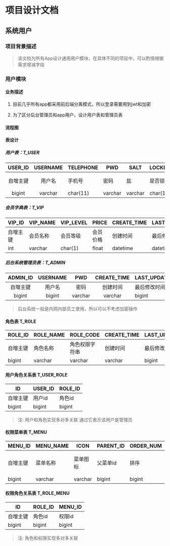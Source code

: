 # 项目设计文档

## 系统用户

### 项目背景描述

> 该文档为所有App设计通用用户模块，在具体不同的项目中，可以酌情根据需求增减字段

### 用户模块

 

#### 业务描述

1. 目前几乎所有app都采用前后端分离模式，所以登录需要用到jwt和加密

2. 为了区分后台管理员和app用户，设计用户表和管理员表



#### 流程图 

#### 表设计

##### 用户表：T_USER

| USER_ID  | USERNAME | TELEPHONE | PWD     | SALT    | LOCKED   | HEAD    | VIP_ID   | VIP_DATE     | CREATE_TIME | LAST_UPDATE_TIME | CREATOR | LAST_REVISER |
| :------: | :------: | --------- | ------- | ------- | -------- | ------- | -------- | ------------ | :---------: | :--------------: | ------- | ------------ |
| 自增主键 |  用户名  | 手机号    | 密码    | 盐      | 是否锁定 | 头像    | 所属会员 | 会员到期时间 |  创建时间   |   最后修改时间   | 创建人  | 最后修改人   |
|  bigint  | varchar  | char(11)  | varchar | varchar | char(1)  | varchar | int      | datetime     |  datetime   |     datetime     | bigint  | bigint       |


##### 会员字典表：T_VIP
| VIP_ID   | VIP_NAME | VIP_LEVEL | PRICE    | CREATE_TIME | LAST_UPDATE_TIME | CREATOR | LAST_REVISER |
| -------- | -------- | --------- | -------- | ----------- | ---------------- | ------- | ------------ |
| 自增主键 | 会员名称 | 会员等级  | 会员价格 | 创建时间    | 最后修改时间     | 创建人  | 最后修改人   |
| int      | varchar  | char(1)   | float    | datetime    | datetime         | bigint  | bigint       |


##### 后台系统管理员表：T_ADMIN

| ADMIN_ID | USERNAME |   PWD   | CREATE_TIME | LAST_UPDATE_TIME | CREATOR | LAST_REVISER |
| :------: | :------: | :-----: | :---------: | ---------------- | ------- | ------------ |
| 自增主键 |  用户名  |  密码   |  创建时间   | 最后修改时间     | 创建人  | 最后修改人   |
|  bigint  |  bigint  | varchar |   varchar   | bigint           | varchar | varchar      |

> 后台系统一般是内网内部员工使用，所以可以不考虑加密操作

#### 角色表 T_ROLE

| ROLE_ID  | ROLE_NAME | ROLE_CODE      | CREATE_TIME | LAST_UPDATE_TIME | CREATOR | LAST_REVISER |
| -------- | --------- | -------------- | ----------- | ---------------- | ------- | ------------ |
| 自增主键 | 角色名称  | 角色权限字符串 | 创建时间    | 最后修改时间     | 创建人  | 最后修改人   |
| bigint   | varchar   | varchar        | varchar     | bigint           | varchar | varchar      |

#### 用户角色关系表  T_USER_ROLE

| ID       | USER_ID | ROLE_ID |
| -------- | ------- | ------- |
| 自增主键 | 用户id  | 角色id  |
| bigint   | bigint  | bigint  |

>注: 用户和角色实现多对多关联 通过它表示该用户是管理员

####  权限菜单表 T_MENU

| MENU_ID  | MENU_NAME | ICON     | PARENT_ID | ORDER_NUM | PATH     | COMPONENT | MENU_TYPE                     | CREATE_TIME | LAST_UPDATE_TIME | CREATOR | LAST_REVISER |
| -------- | --------- | -------- | --------- | --------- | -------- | --------- | ----------------------------- | ----------- | ---------------- | ------- | ------------ |
| 自增主键 | 菜单名称  | 菜单图标 | 父菜单id  | 排序      | 路由地址 | 组件路径  | 菜单类型（m目录 c菜单 f按钮） | 创建时间    | 最后修改时间     | 创建人  | 最后修改人   |
| bigint   | varchar   | varchar  | bigint    | bigint    | varchar  | varchar   | char                          | varchar     | bigint           | varchar | varchar      |

#### 权限角色关系表  T_ROLE_MENU

| ID       | ROLE_ID | MENU_ID |
| -------- | ------- | ------- |
| 自增主键 | 角色id  | 权限id  |
| bigint   | bigint  | bigint  |

>注: 角色和权限实现多对多关联





